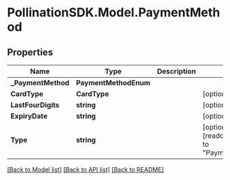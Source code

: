 
# PollinationSDK.Model.PaymentMethod

## Properties

Name | Type | Description | Notes
------------ | ------------- | ------------- | -------------
**_PaymentMethod** | **PaymentMethodEnum** |  | 
**CardType** | **CardType** |  | [optional] 
**LastFourDigits** | **string** |  | [optional] 
**ExpiryDate** | **string** |  | [optional] 
**Type** | **string** |  | [optional] [readonly] [default to "PaymentMethod"]

[[Back to Model list]](../README.md#documentation-for-models)
[[Back to API list]](../README.md#documentation-for-api-endpoints)
[[Back to README]](../README.md)

